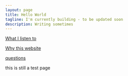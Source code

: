 ```yaml
---
layout: page
title: Hello World
tagline: I'm currently building - to be updated soon
description: Writing sometimes
---
```


[What I listen to](https://music.apple.com/in/playlist/part-of-life/pl.u-ZmblxWaTVoelMMg)

[Why this website](pages/independent_site.html)


[questions](pages/questions.html)


this is still a test page